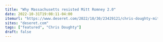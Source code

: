 ```yaml
---
title: "Why Massachusetts resisted Mitt Romney 2.0"
date: 2022-10-31T19:08:11-04:00
itemurl: "https://www.deseret.com/2022/10/30/23429121/chris-doughty-mitt-romney-republican-geoff-diehl-massachusetts-trump"
sites: "deseret.com"
tags: ["featured", "Chris Doughty"]
draft: false
---
```


